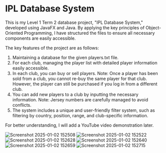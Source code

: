 
# IPL Database System

This is my Level 1 Term 2 database project, "IPL Database System," developed using JavaFX and Java. By applying the key principles of Object-Oriented Programming, I have structured the files to ensure all necessary components are easily accessible.

The key features of the project are as follows:

1. Maintaining a database for the given players.txt file.
2. For each club, managing the player list with detailed player information easily accessible.
3. In each club, you can buy or sell players. Note: Once a player has been sold from a club, you cannot re-buy the same player for that club. However, the player can still be purchased if you log in from a different club.
4. You can add new players to a club by inputting the necessary information. 
Note: Jersey numbers are carefully managed to avoid conflicts.
5. The system includes a unique and user-friendly filter system, such as filtering by country, position, range, and club-specific information.


For better understanding, I will add a YouTube video demonstration later.

![Screenshot 2025-01-02 152508](https://github.com/user-attachments/assets/4737bf1f-facc-4e79-887e-79daec0276a8)
![Screenshot 2025-01-02 152522](https://github.com/user-attachments/assets/21b30a6a-bd3c-4de5-bdc8-0ea67121e0a3)
![Screenshot 2025-01-02 152628](https://github.com/user-attachments/assets/14130e6c-7d0e-453d-99ef-10b7ec41fbff)
![Screenshot 2025-01-02 152640](https://github.com/user-attachments/assets/f021c723-7c0e-403b-adc8-a9fd5afb326b)
![Screenshot 2025-01-02 152659](https://github.com/user-attachments/assets/bb4ac171-d37c-4e05-8f88-cb30f2e3638e)
![Screenshot 2025-01-02 152715](https://github.com/user-attachments/assets/e5f3a163-3452-43b8-8fae-5c1d4fa1e691)

